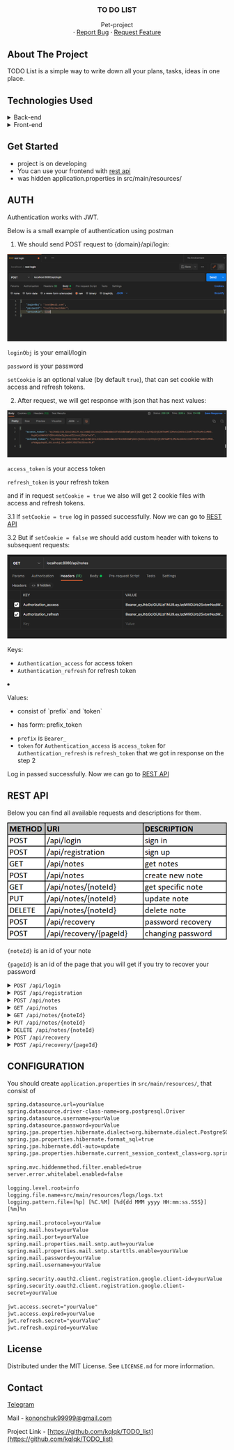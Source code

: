 <div align="center">
  <h3 align="center">TO DO LIST</h3>

  <p align="center">
    Pet-project
    <br />
    ·
    <a href="https://github.com/kqlqk/list_TODO/issues">Report Bug</a>
    ·
    <a href="https://github.com/kqlqk/list_TODO/issues">Request Feature</a>
  </p>
</div>

## About The Project
TODO List is a simple way to write down all your plans, tasks, ideas in one place.


## Technologies Used
<details>
  <summary>Back-end</summary>
  <ol>
    <li><p>Java 11</p></li>
    <li><p>Maven</p></li>
    <li><p>Spring</p>
      <ul>
        <li><p>Spring boot</p></li>
            <details>
                <summary>Starters:</summary>
                <ol>
                    <ul>
                    <li><p>Data jpa</p></li>
                        <ul><li><p>Hibernate</p></li></ul>
                    <li><p>Mail</p></li>
                    <li><p>OAuth2 client</p></li>
                    <li><p>Security</p></li>
                    <li><p>Test</p></li>
                        <ul>
                            <li><p>JUnit</p></li>
                            <li><p>Mockito</p></li>
                        </ul>
                    <li><p>Validation</p></li>
                    <li><p>Web mvc</p></li>
                        <ul><li><p>Tomcat</p></li></ul>
                    <li><p>Thymeleaf</p></li>
                    </ul>
                </ol>
            </details>
      </ul>
    </li>
    <li><p>Jackson</p></li>
    <li><p>JsonWebToken</p></li>
    <li><p>PostgreSQL</p></li>
  </ol>
</details>

<details>
  <summary>Front-end</summary>
  <ol>
    <li><p>CSS</p></li>
    <ul>
        <li><p>Bootstrap</p></li>
    </ul>
    <li><p>HTML</p></li>
    <li><p>JavaScript</p></li>
  </ol>
</details>


## Get Started
* project is on developing
* You can use your frontend with <a href="#rest api">rest api</a>
* was hidden application.properties in src/main/resources/


## AUTH
Authentication works with JWT.

Below is a small example of authentication using postman

1. We should send POST request to {domain}/api/login:

<img src="images/auth/login1.png">

`loginObj` is your email/login

`password` is your password

`setCookie` is an optional value (by default `true`), that can set cookie with access and refresh tokens.


2. After request, we will get response with json that has next values:

<img src="images/auth/login2.png">

`access_token` is your access token

`refresh_token` is your refresh  token

and if in request `setCookie = true` we also will get 2 cookie files with access and refresh tokens.

3.1 If `setCookie = true` log in passed successfully. Now we can go to <a href="##REST API">REST API</a> 

3.2 But if `setCookie = false` we should add custom header with tokens to subsequent requests:

<img src="images/auth/login3.png">

Keys:
* `Authentication_access` for access token 
* `Authentication_refresh` for refresh token


<li><p>Values:</p>
      <ul>
        <li><p> consist of `prefix` and `token`</p></li>
        <li><p> has form: prefix_token </p></li>
      </ul>

* `prefix` is `Bearer_`
* `token` for `Authentication_access` is `access_token` for `Authentication_refresh` is `refresh_token` that we got in response on the step 2

Log in passed successfully. Now we can go to <a href="##REST API">REST API</a>


## REST API
Below you can find all available requests and descriptions for them.

<img src="images/rest/rest1.png">

`{noteId}` is an id of your note

`{pageId}` is an id of the page that you will get if you try to recover your password 
<details>
  <summary><code>POST /api/login</code></summary>
  <ol>
    <li><p>Request JSON:
<code>

    {
    "loginObj": "test@mail.com",
    "password": "CoolPassword00!",
    "setCookie": true
    }
</code>
<code>setCookie</code> is an optional value (by default <code>true</code>), that can set cookie with access and refresh tokens.</p></li>
<li><p>Response JSON 
<code>

    {
    "access_token":"someBigAccessToken"
    "refresh_token":"someBigRefreshToken"
    }
</code></p></li></ol>
</details>

<details>
<summary><code>POST /api/registration</code></summary>
  <ol>
    <li><p>Request JSON:
<code>

    {
    "email": "test@mail.com",
    "login":"CoolName123",
    "password": "CoolPassword00!",
    "setCookie": true
    }
</code>
<code>setCookie</code> is an optional value (by default <code>true</code>), that can set cookie with access and refresh tokens.</p></li>
<li><p>Response JSON 
<code>

    {
    "access_token":"someBigAccessToken"
    "refresh_token":"someBigRefreshToken"
    }
</code></p></li></ol>
</details>

<details>
<summary><code>POST /api/notes</code></summary>
  <ol>
    <li><p>Request JSON:
<code>

    {
    "title": "my plan",
    "body": "buy watermelon"
    }
</code>
<code>body</code> is an optional value, that can set body to your note.</p></li>
<li><p>Response JSON 
<code>

    [{
        "id": 87,
        "title": "my plan 2",
        "body": "buy banans",
        "lastEdited": "2022-07-25T09:41:21.536+00:00",
        "userId": 3
    },
    {
        "id": 123,
        "title": "my plan",
        "body": "buy watermelon",
        "lastEdited": "2022-07-28T15:38:12.989+00:00",
        "userId": 3
    }]
</code></p></li></ol>
</details>

<details>
<summary><code>GET /api/notes</code></summary>
  <ol><li><p>Response JSON 
<code>

    [{
        "id": 87,
        "title": "my plan 2",
        "body": "buy banans",
        "lastEdited": "2022-07-25T09:41:21.536+00:00",
        "userId": 3
    },
    {
        "id": 123,
        "title": "my plan",
        "body": "buy watermelon",
        "lastEdited": "2022-07-28T15:38:12.989+00:00",
        "userId": 3
    }]
</code></p></li></ol>
</details>


<details>
<summary><code>GET /api/notes/{noteId}</code></summary>
 <ol><li><p>Response JSON 
<code>

    {
        "id": 87,
        "title": "my plan 2",
        "body": "buy banans",
        "lastEdited": "2022-07-25T09:41:21.536+00:00",
        "userId": 3
    }
</code></p></li></ol>
</details>

<details>
<summary><code>PUT /api/notes/{noteId}</code></summary>
  <ol>
    <li><p>Request JSON:
<code>

    {
    "title": "my plan",
    "body": "buy watermelon"
    }
</code>
<code>body</code> is an optional value, that can set body to your note.</p></li>
<li><p>Response JSON 
<code>

    {
    "id": 87,
    "title": "my plan",
    "body": "buy watermelon",
    "lastEdited": "2022-07-28T15:55:00.914+00:00",
    "userId": 7
}
</code></p></li></ol>
</details>

<details>
<summary><code>DELETE /api/notes/{noteId}</code></summary>
  <ol><li><p>Response JSON 
<code>

    [{
    "id": 87,
    "title": "my plan 2",
    "body": "buy banans",
    "lastEdited": "2022-07-25T09:41:21.536+00:00",
    "userId": 3
    },
    {
    "id": 123,
    "title": "my plan",
    "body": "buy watermelon",
    "lastEdited": "2022-07-28T15:38:12.989+00:00",
    "userId": 3
    }]
}
</code></p></li></ol>
</details>

<details>
<summary><code>POST /api/recovery</code></summary>
  <ol>
    <li><p>Request JSON:
<code>

    {
    "email":"test@mail.com"
    }
</code></p></li>
<li><p>Response JSON 
<code>

    {
    "info": "A message with further actions has been sent to your email."
    }
</code></p></li></ol>
</details>

<details>
<summary><code>POST /api/recovery/{pageId}</code></summary>
  <ol>
    <li><p>Request JSON:
<code>

    {
    "password":"TESTpassword123!!"
    }
</code></p></li>
<li><p>Response JSON 
<code>

    {
    "info": "Password was successfully changed."
    }
</code></p></li></ol>
</details>


## CONFIGURATION
You should create `application.properties` in `src/main/resources/`, that consist of
```
spring.datasource.url=yourValue
spring.datasource.driver-class-name=org.postgresql.Driver
spring.datasource.username=yourValue
spring.datasource.password=yourValue
spring.jpa.properties.hibernate.dialect=org.hibernate.dialect.PostgreSQL10Dialect
spring.jpa.properties.hibernate.format_sql=true
spring.jpa.hibernate.ddl-auto=update
spring.jpa.properties.hibernate.current_session_context_class=org.springframework.orm.hibernate5.SpringSessionContext

spring.mvc.hiddenmethod.filter.enabled=true
server.error.whitelabel.enabled=false

logging.level.root=info
logging.file.name=src/main/resources/logs/logs.txt
logging.pattern.file=[%p] [%C.%M] [%d{dd MMM yyyy HH:mm:ss.SSS}] [%m]%n

spring.mail.protocol=yourValue
spring.mail.host=yourValue
spring.mail.port=yourValue
spring.mail.properties.mail.smtp.auth=yourValue
spring.mail.properties.mail.smtp.starttls.enable=yourValue
spring.mail.password=yourValue
spring.mail.username=yourValue

spring.security.oauth2.client.registration.google.client-id=yourValue
spring.security.oauth2.client.registration.google.client-secret=yourValue

jwt.access.secret="yourValue"
jwt.access.expired=yourValue
jwt.refresh.secret="yourValue"
jwt.refresh.expired=yourValue
```


## License
Distributed under the MIT License. See `LICENSE.md` for more information.


## Contact
[Telegram](https://t.me/kqlqk)

Mail - kononchuk99999@gmail.com

Project Link - [https://github.com/kqlqk/TODO_list](https://github.com/kqlqk/TODO_list)
